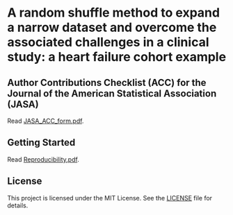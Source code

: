 # A random shuffle method to expand a narrow dataset and overcome the associated challenges in a clinical study: a heart failure cohort example

## Author Contributions Checklist (ACC) for the Journal of the American Statistical Association (JASA)

Read [JASA_ACC_form.pdf](JASA_ACC_form.pdf).

## Getting Started

Read [Reproducibility.pdf](Reproducibility.pdf).

## License

This project is licensed under the MIT License. See the [LICENSE](LICENSE) file for details.